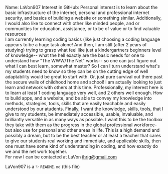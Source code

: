 Name: LaVon907
Interest in GitHub: Personal interest is to learn about the basic infrastructure of the internet, personal and professional internet security, and basics of building a website or something similar. Additionally, I would also like to connect with other like minded people, and or communities for education, assistance, or to be of value or to find valuable resources  
I am currently learning coding basics (like just choosing a coding language appears to be a huge task alone!  And then, I am still (after 2 years of studying) trying to grasp what feel like just a kindergartners beginners level of knowledge-- what the hell exactly are the basic needs for one to understand how "The WWW/The Net" works-- so one can just figure out what I can best learn, somewhat master? So I can I turn understand what's my students need to know so they can be on the cutting edge of well adaptability would be great to start with.  Or, just pure survival out there past the secure walls of childhood home and school!
I am actually looking to just learn and network with others at this time. 
Professionally, my interest here is to learn at least 1 coding language very well, and 2 others well enough. How to build apps, and a website, and be able to convey my knowledge into methods, strategies, tools, skills that are easily teachable and easily understood by our atudents. Finally, I want the knowledge, skills, tools, that I give to my students, be immediately accessible, usable, invaluable, and brilliantly versatile in as many ways as possible. I want this to be the toolbox they take with them as the progress in the global professional workforce- but also use for personal and other areas in life.  This is a high demand and possibly a dream, but to be the best teacher or at least a teacher that cares to give our students real working and immediate, and applicable skills, then one must have some kind of understanding in coding, and how exactly do we and the net work together.  
For now I can be contacted at LaVon ihrig@gmail.com

LaVon907 is a ✨ `README.md` (this file)
